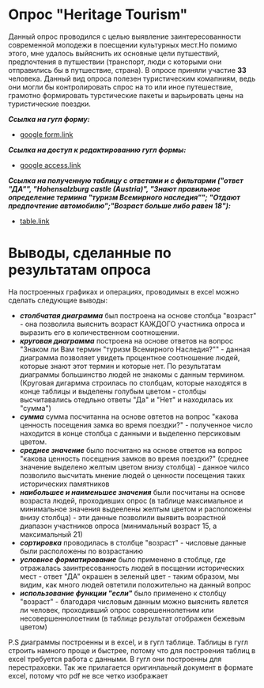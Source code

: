 # Опрос "Heritage Tourism"
Данный опрос проводился с целью выявление заинтересованности современной молодежи в поесщении культурных мест.Но помимо этого, мне удалось выйяснить их основные цели путшествий, предпочтения в путшествии (транспорт, люди с которыми они отправились бы в путшествие, страна). В опросе приняли участие **33** человека. 
Данный вид опроса полезен туристическим комапниям, ведь они могли бы контролировать спрос на то или иное путешествие, грамотно формировать турстические пакеты и варьировать цены на туристические поездки.

**_Ссылка на гугл форму:_**

  * [google form.link](https://goo.gl/forms/gFMjwDw9ktMngwC83)
  
**_Ссылка на доступ к редактированию гугл формы:_**
  
   * [google access.link](https://docs.google.com/forms/d/1QkiClNckXOi77CimZ1Q7OwFzjegHyqVoF7pFep6a-P8/edit?usp=sharing)
  
**_Ссылка на полученную таблицу с ответами и с фильтарми ("ответ "ДА"", "Hohensalzburg castle (Austria)", "Знают правильное определение термина "туризм Всемирного наследия""; "Отдают предпочтение автомобилю";"Возраст больше либо равен 18"):_**

  * [table.link](https://docs.google.com/spreadsheets/d/1NZKnQFfBlGz8x1mqdFL-Z4-KgHymIBm6pHZ1SiNH9L8/edit#gid=1510922054)

# Выводы, сделанные по результатам опроса 
На построенных графиках и операциях, проводимых в excel можно сделать следующие выводы:
* **_столбчатая диаграмма_** был построена на основе столбца "возраст" - она позволила выяснить возраст КАЖДОГО участника опроса и выразить его в количественном соотношении.
* **_круговая диаграмма_** построена на основе ответов на вопрос "Знаком ли Вам термин "туризм Всемирного Наследия?"" - данная диаграмма позволяет увидеть процентное соотношение людей, которые знают этот термин и которые нет. По результатам диаграммы большинство людей не знакомы с данным термином. (Круговая дигармма строилась по столбцам, которые находятся в конце таблицы и выделены голубым цветом - столбцы высчитавались отедльно ответы "Да" и "Нет" и находилась их "сумма")
* **_cумма_** сумма посчитанна на основе овтетов на вопрос "какова ценность посещения замка во время поездки?" - полученное число находится в конце столбца с данными и выделенно персиковым цветом. 
* **_среднее значение_** было посчитано на основе ответов на вопрос "какова ценность посещения замков во время поездки?" (среднее значение выделено желтым цветом внизу столбца) - данное чилсо позволило высчитать мнение людей о ценности посещения таких исторических памятников 
* **_наибольшее и наименьшее значения_** были посчитаны на основе возраста людей, проходивших опрос (в таблице максимальное и минимальное значения выдеелены желтым цветом и расположены внизу столбца) - эти данные позволили выявить возрастной диапазон участников опроса (минимальный возраст 15, а максимальный 21)
* **_сортировка_** проводилась в столбце "возраст" - числовые данные были расположены по возрастанию
* **_условное форматирование_** было применено в стоблце, где отражалась заинтресованность людей в посщении исторических мест - ответ "ДА" окрашен в зеленый цвет - таким образом, мы видим, как много людей овтетили положительно на данный вопрос
* **_использование функции "если"_** было применено к столбцу "возраст" - благодаря числовым данным можно выяснить явлется ли человек, проходивший опрос соврешеннолетним или несовершеннолоетним (в таблице результат отображен бежевым цветом)

P.S диаграммы построенны и в excel, и в гугл таблице. Таблицы в гугл строить намного проще и быстрее, потому что для построения таблиц в excel требуется работа с данными. В гугл они построенны для перестраховки.
Так же прилагается оригинлаьный документ в формате excel, потому что pdf не все четко изображает 
